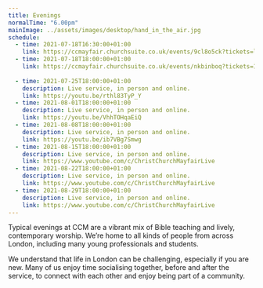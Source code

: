 ```yaml
---
title: Evenings
normalTime: "6.00pm"
mainImage: ../assets/images/desktop/hand_in_the_air.jpg
schedule:  
  - time: 2021-07-18T16:30:00+01:00
    link: https://ccmayfair.churchsuite.co.uk/events/9cl8o5ck?tickets=lIfN
  - time: 2021-07-18T18:00:00+01:00
    link: https://ccmayfair.churchsuite.co.uk/events/nkbinboq?tickets=1PJP
 
  - time: 2021-07-25T18:00:00+01:00
    description: Live service, in person and online.
    link: https://youtu.be/rthl83TyP_Y
  - time: 2021-08-01T18:00:00+01:00
    description: Live service, in person and online.
    link: https://youtu.be/VhhTOHqaEiQ
  - time: 2021-08-08T18:00:00+01:00
    description: Live service, in person and online.
    link: https://youtu.be/ib7VBg7Smwg
  - time: 2021-08-15T18:00:00+01:00
    description: Live service, in person and online.
    link: https://www.youtube.com/c/ChristChurchMayfairLive
  - time: 2021-08-22T18:00:00+01:00
    description: Live service, in person and online.
    link: https://www.youtube.com/c/ChristChurchMayfairLive
  - time: 2021-08-29T18:00:00+01:00
    description: Live service, in person and online.
    link: https://www.youtube.com/c/ChristChurchMayfairLive
---
```

Typical evenings at CCM are a vibrant mix of Bible teaching and lively, contemporary worship. We’re home to all kinds of people from across London, including many young professionals and students.

We understand that life in London can be challenging, especially if you are new. Many of us enjoy time socialising together, before and after the service, to connect with each other and enjoy being part of a community.
